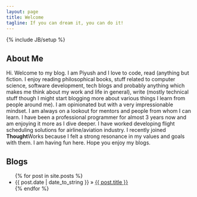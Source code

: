 ```yaml
---
layout: page
title: Welcome
tagline: If you can dream it, you can do it!
---
```

{% include JB/setup %}

## About Me  

    
Hi. Welcome to my blog. I am Piyush and I love to code, read (anything but fiction. I enjoy reading philosophical books, stuff related to computer science, software development, tech blogs and probably anything which makes me think about my work and life in general), write (mostly technical stuff though I might start blogging more about various things I learn from people around me). I am opinionated but with a very impressionable mindset. I am always on a lookout for mentors and people from whom I can learn. I have been a professional programmer for almost 3 years now and am enjoying it more as I dive deeper. I have worked developing flight scheduling solutions for airline/aviation industry. I recently joined **Thought**Works because I felt a strong resonance in my values and goals with them. I am having fun here. Hope you enjoy my blogs.  

## Blogs  

<ul class="posts">
  {% for post in site.posts %}
    <li><span>{{ post.date | date_to_string }}</span> &raquo; <a href="{{ BASE_PATH }}{{ post.url }}">{{ post.title }}</a></li>
  {% endfor %}
</ul>

